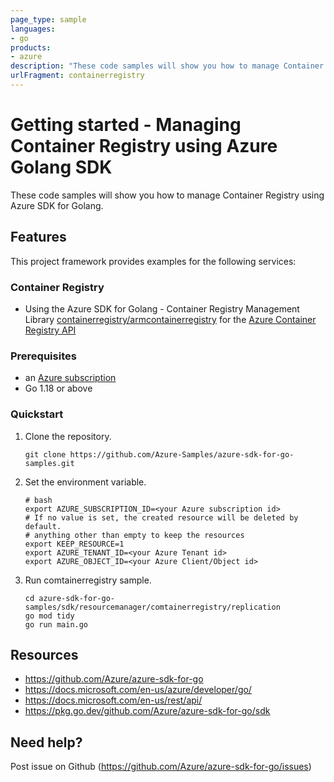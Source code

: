 ```yaml
---
page_type: sample
languages:
- go
products:
- azure
description: "These code samples will show you how to manage Container Registry using Azure SDK for Golang."
urlFragment: containerregistry
---
```


# Getting started - Managing Container Registry using Azure Golang SDK

These code samples will show you how to manage Container Registry using Azure SDK for Golang.

## Features

This project framework provides examples for the following services:

### Container Registry
* Using the Azure SDK for Golang - Container Registry Management Library [containerregistry/armcontainerregistry](https://pkg.go.dev/github.com/Azure/azure-sdk-for-go/sdk/resourcemanager/containerregistry/armcontainerregistry) for the [Azure Container Registry API](https://docs.microsoft.com/en-us/rest/api/containerregistry/)

### Prerequisites
* an [Azure subscription](https://azure.microsoft.com)
* Go 1.18 or above

### Quickstart

1. Clone the repository.

    ```
    git clone https://github.com/Azure-Samples/azure-sdk-for-go-samples.git
    ```
2. Set the environment variable.

   ```
   # bash
   export AZURE_SUBSCRIPTION_ID=<your Azure subscription id> 
   # If no value is set, the created resource will be deleted by default.
   # anything other than empty to keep the resources
   export KEEP_RESOURCE=1 
   export AZURE_TENANT_ID=<your Azure Tenant id>          
   export AZURE_OBJECT_ID=<your Azure Client/Object id> 
   ```

3. Run comtainerregistry sample.

    ```
    cd azure-sdk-for-go-samples/sdk/resourcemanager/comtainerregistry/replication
    go mod tidy
    go run main.go
    ```
   
## Resources

- https://github.com/Azure/azure-sdk-for-go
- https://docs.microsoft.com/en-us/azure/developer/go/
- https://docs.microsoft.com/en-us/rest/api/
- https://pkg.go.dev/github.com/Azure/azure-sdk-for-go/sdk

## Need help?

Post issue on Github (https://github.com/Azure/azure-sdk-for-go/issues)
